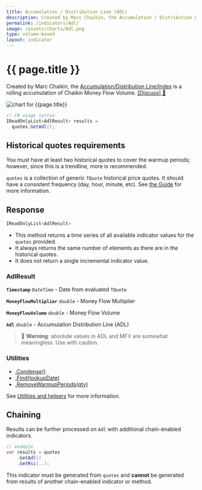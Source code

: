 ```yaml
---
title: Accumulation / Distribution Line (ADL)
description: Created by Marc Chaikin, the Accumulation / Distribution Line is a rolling accumulation of Chaikin Money Flow Volume.  It can be a leading momentum indicator for financial market price movements.
permalink: /indicators/Adl/
image: /assets/charts/Adl.png
type: volume-based
layout: indicator
---
```


# {{ page.title }}

Created by Marc Chaikin, the [Accumulation/Distribution Line/Index](https://en.wikipedia.org/wiki/Accumulation/distribution_index) is a rolling accumulation of Chaikin Money Flow Volume.
[[Discuss] &#128172;](https://github.com/DaveSkender/Stock.Indicators/discussions/271 "Community discussion about this indicator")

![chart for {{page.title}}]({{page.image}})

```csharp
// C# usage syntax
IReadOnlyList<AdlResult> results =
  quotes.GetAdl();
```

## Historical quotes requirements

You must have at least two historical quotes to cover the warmup periods; however, since this is a trendline, more is recommended.

`quotes` is a collection of generic `TQuote` historical price quotes.  It should have a consistent frequency (day, hour, minute, etc).  See [the Guide](pages/guide.md#historical-quotes) for more information.

## Response

```csharp
IReadOnlyList<AdlResult>
```

- This method returns a time series of all available indicator values for the `quotes` provided.
- It always returns the same number of elements as there are in the historical quotes.
- It does not return a single incremental indicator value.

### AdlResult

**`Timestamp`** _`DateTime`_ - Date from evaluated `TQuote`

**`MoneyFlowMultiplier`** _`double`_ - Money Flow Multiplier

**`MoneyFlowVolume`** _`double`_ - Money Flow Volume

**`Adl`** _`double`_ - Accumulation Distribution Line (ADL)

> &#128681; **Warning**: absolute values in ADL and MFV are somewhat meaningless.  Use with caution.

### Utilities

- [.Condense()](pages/utilities.md#condense)
- [.Find(lookupDate)](pages/utilities.md#find-indicator-result-by-date)
- [.RemoveWarmupPeriods(qty)](pages/utilities.md#remove-warmup-periods)

See [Utilities and helpers](pages/utilities.md#utilities-for-indicator-results) for more information.

## Chaining

Results can be further processed on `Adl` with additional chain-enabled indicators.

```csharp
// example
var results = quotes
    .GetAdl()
    .GetRsi(..);
```

This indicator must be generated from `quotes` and **cannot** be generated from results of another chain-enabled indicator or method.
